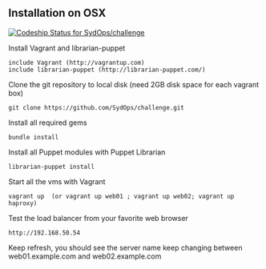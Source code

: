 ## Installation on OSX

[ ![Codeship Status for SydOps/challenge](https://codeship.com/projects/78f956d0-7046-0132-f341-227a26fe7ed7/status?branch=master)](https://codeship.com/projects/54503)

Install Vagrant and librarian-puppet

    include Vagrant (http://vagrantup.com) 
    include librarian-puppet (http://librarian-puppet.com/) 
    
Clone the git repository to local disk (need 2GB disk space for each vagrant box)

    git clone https://github.com/SydOps/challenge.git
    
Install all required gems

    bundle install

Install all Puppet modules with Puppet Librarian

    librarian-puppet install

Start all the vms with Vagrant

    vagrant up  (or vagrant up web01 ; vagrant up web02; vagrant up haproxy)

Test the load balancer from your favorite web browser

    http://192.168.50.54
    
Keep refresh, you should see the server name keep changing between web01.example.com and web02.example.com

